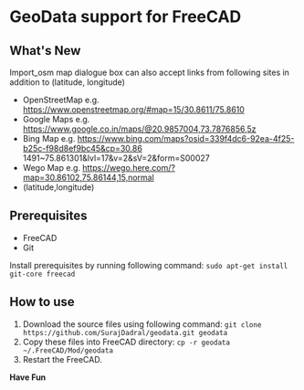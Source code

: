 # GeoData support for FreeCAD


## What's New

Import_osm map dialogue box can also accept links from following sites in addition to (latitude, longitude)

* OpenStreetMap
  e.g. https://www.openstreetmap.org/#map=15/30.8611/75.8610
* Google Maps
  e.g. https://www.google.co.in/maps/@20.9857004,73.7876856,5z
* Bing Map
  e.g. https://www.bing.com/maps?osid=339f4dc6-92ea-4f25-b25c-f98d8ef9bc45&cp=30.86
1491~75.861301&lvl=17&v=2&sV=2&form=S00027
* Wego Map
  e.g. https://wego.here.com/?map=30.86102,75.86144,15,normal
* (latitude,longitude)


## Prerequisites
* FreeCAD
* Git

Install prerequisites by running following command:
````sudo apt-get install git-core freecad````


## How to use

1. Download the source files using following command:
````git clone https://github.com/SurajDadral/geodata.git geodata````
1. Copy these files into FreeCAD directory:
````cp -r geodata ~/.FreeCAD/Mod/geodata````
1. Restart the FreeCAD.

**Have Fun**
